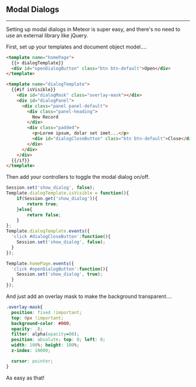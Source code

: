 ## Modal Dialogs  
----------------------

Setting up modal dialogs in Meteor is super easy, and there's no need to use an external library like jQuery.  


First, set up your templates and document object model....  
````html
<template name="homePage">
  {{> dialogTemplate}}
  <div id="openDialogButton" class="btn btn-default">Open</div>
</template>

<template name="dialogTemplate">
  {{#if isVisible}}
    <div id="dialogMask" class="overlay-mask"></div>
    <div id="dialogPanel">
      <div class="panel panel-default">
        <div class="panel-heading">
          New Record
        </div>
        <div class="padded">
          <p>Lorem ipsum, dolar set imet...</p>
          <div id="dialogCloseButton" class="btn btn-default">Close</div>
        </div>
      </div>
    </div>
  {{/if}}
</template>
````

Then add your controllers to toggle the modal dialog on/off.  
````js
Session.set('show_dialog', false);
Template.dialogTemplate.isVisible = function(){
    if(Session.get('show_dialog')){
        return true;
    }else{
        return false;
    }
};
Template.dialogTemplate.events({
  'click #dialogCloseButton':function(){
    Session.set('show_dialog', false);
  }
});

Template.homePage.events({
  'click #openDialogButton':function(){
    Session.set('show_dialog', true);
  }
});
````


And just add an overlay mask to make the background transparent....  
````css
.overlay-mask{
  position: fixed !important;
  top: 0px !important;
  background-color: #000;
  opacity: .8;
  filter: alpha(opacity=80);
  position: absolute; top: 0; left: 0;
  width: 100%; height: 100%;
  z-index: 10000;

  cursor: pointer;
}
````

As easy as that!  
